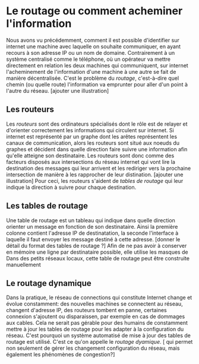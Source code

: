 # Le routage ou comment acheminer l'information
Nous avons vu précédemment, comment il est possible d'identifier sur internet
une machine avec laquelle on souhaite communiquer, en ayant recours à son
adresse IP ou un nom de domaine. Contrairement à un système centralisé comme
le téléphone, où un opérateur va mettre directement en relation les deux
machines qui communiquent, sur internet l'acheminement de l'information d'une
machine à une autre se fait de manière décentralisée. C'est le problème du
*routage*, c'est-à-dire quel chemin (ou quelle route) l'information va emprunter pour
aller d'un point à l'autre du réseau. [ajouter une illustration]

## Les routeurs    
Les *routeurs* sont des ordinateurs spécialisés dont le rôle est de relayer
et d'orienter correctement les informations qui circulent sur internet. Si
internet est représenté par un graphe dont les arêtes représentent les canaux
de communication, alors les routeurs sont situé aux noeuds du graphes et
décident dans quelle direction faire suivre une information afin qu'elle atteigne
son destinataire. Les routeurs sont donc comme des facteurs
disposés aux intersections du réseau internet qui vont lire la destination des
messages qui leur arrivent et les rediriger vers la prochaine intersection
de manière à les rapprocher de leur distination. [ajouter une illustration]
Pour ceci, les routeurs s'aident de *tables de routage* qui leur indique la
direction à suivre pour chaque destination. 
        
## Les tables de routage
Une table de routage est un tableau qui indique dans quelle direction orienter
un message en fonction de son destinataire. Ainsi la première colonne contient
l'adresse IP de destinatation, la seconde l'interface à laquelle il faut envoyer
les message destiné à cette adresse. [donner le détail du format des tables de routage ?]
Afin de ne pas avoir à conserver en
mémoire une ligne par destinataire possible, elle utilise les masques de
Dans des petits réseaux locaux, cette table de routage peut être construite
manuellement
    
## Le routage dynamique
Dans la pratique, le réseau de connections qui constitute Internet change et
évolue constamment: des nouvelles machines se connectent au réseau, changent
d'adresse IP, des
routeurs tombent en panne, certaines
connexion s'ajoutent ou disparaissen, par exemple en cas de dommages aux
cables. Cela ne serait pas gérable pour des humains de constamment mettre à
jour les tables de routage pour les adapter à la configuration du réseau.
C'est pourquoi un système automatisé de mise à jour des tables de routage
est utilisé. C'est ce qu'on appelle le *routage dyamique*.
    [ qui permet non
seulement de gérer les changement configuration du réseau, mais également les
phénomènes de congestion?]   
